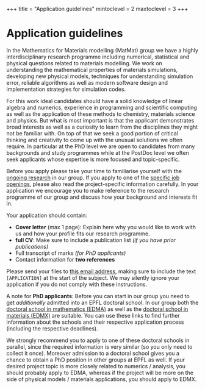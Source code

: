 +++
title = "Application guidelines"
mintoclevel = 2
maxtoclevel = 3
+++

# Application guidelines

In the Mathematics for Materials modelling (MatMat) group we have a highly interdisciplinary research
programme including numerical, statistical and physical questions related to materials modelling.
We work on understanding the mathematical properties of materials simulations, developing new physical models,
techniques for understanding simulation error, reliable algorithms as well as modern software design
and implementation strategies for simulation codes.

For this work ideal candidates should have a solid knowledge of linear algebra and numerics,
experience in programming and scientific computing
as well as the application of these methods to chemistry, materials science and physics.
But what is most important is that the applicant demonstrates broad interests
as well as a curiosity to learn from the disciplines they might not be familiar with.
On top of that we seek a good portion of critical thinking and creativity
to come up with the unusual solutions we often require.
In particular at the PhD level we are open to candidates from many backgrounds and study programmes
while at the PostDoc level we often seek applicants whose expertise is more focused and topic-specific.

Before you apply please take your time to familiarise yourself with the [ongoing research](/research) in our group.
If you apply to one of the [specific job openings](/jobs), please also read the project-specific information carefully.
In your application we encourage you to make reference to the research programme of our group
and discuss how your background and interests fit in.

Your application should contain:

- **Cover letter** (max 1 page): Explain here why you would like to work with us and how your profile fits our research programme.
- **full CV**: Make sure to include a publication list *(if you have prior publications)*
- Full transcript of marks *(for PhD applicants)*
- Contact information for **two references**

Please send your files to [this email address](mailto:michael.herbst@epfl.ch?subject=[APPLICATION]),
making sure to include the text `[APPLICATION]` at the start of the subject.
We may silently ignore your application if you do not comply with these instructions.

A note for **PhD applicants**: Before you can start in our group you need to get *additionally* admitted into an EPFL doctoral school.
In our group both the [doctoral school in mathematics (EDMA)](https://www.epfl.ch/education/phd/edma-mathematics/)
as well as the [doctoral school in materials (EDMX)](https://www.epfl.ch/education/phd/edmx-materials-science-and-engineering/) are suitable.
You can use these links to find further information about the schools and their respective application process (including the respective deadlines).

We strongly recommend you to apply to one of these doctoral schools in parallel,
since the required information is very similar (so you only need to collect it once).
Moreover admission to a doctoral school gives you a chance to obtain a PhD position in other groups at EPFL as well.
If your desired project topic is more closely related to numerics / analysis,
you should probably apply to EDMA,
whereas if the project will be more on the side of
physical models / materials applications, you should apply to EDMX.

